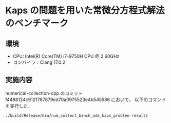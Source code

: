 # Kaps の問題を用いた常微分方程式解法のベンチマーク

## 環境

- CPU: Intel(R) Core(TM) i7-9750H CPU @ 2.60GHz
- コンパイラ：Clang 17.0.2

## 実施内容

numerical-collection-cpp のコミット f4488124c9121787879ed70a0975523e4b545586 において，
以下のコマンドを実行した．

```shell
./build/Release/bin/num_collect_bench_ode_kaps_problem results
```
